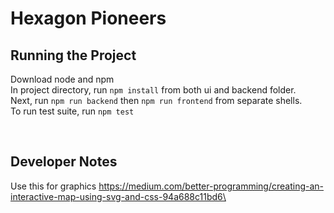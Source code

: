 # Hexagon Pioneers
## Running the Project
Download node and npm<br/>
In project directory, run `npm install` from both ui and backend folder.<br/>
Next, run `npm run backend` then `npm run frontend` from separate shells.<br/>
To run test suite, run `npm test`

<br/>

## Developer Notes

Use this for graphics
https://medium.com/better-programming/creating-an-interactive-map-using-svg-and-css-94a688c11bd6\

